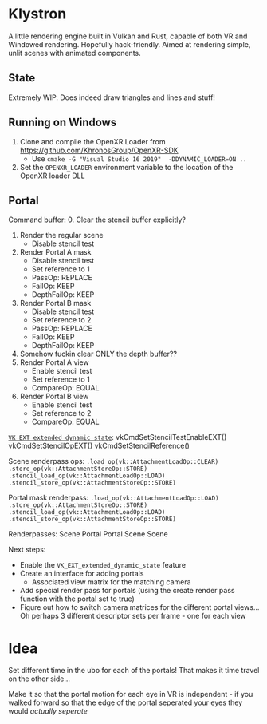 # Klystron
A little rendering engine built in Vulkan and Rust, capable of both VR and Windowed rendering. Hopefully hack-friendly. Aimed at rendering simple, unlit scenes with animated components.

## State
Extremely WIP. Does indeed draw triangles and lines and stuff!

## Running on Windows
1. Clone and compile the OpenXR Loader from https://github.com/KhronosGroup/OpenXR-SDK
    * Use `cmake -G "Visual Studio 16 2019"  -DDYNAMIC_LOADER=ON ..`
2. Set the `OPENXR_LOADER` environment variable to the location of the OpenXR loader DLL

## Portal
Command buffer:
0. Clear the stencil buffer explicitly?
1. Render the regular scene
    * Disable stencil test
2. Render Portal A mask
    * Disable stencil test
    * Set reference to 1
    * PassOp: REPLACE
    * FailOp: KEEP
    * DepthFailOp: KEEP
3. Render Portal B mask
    * Disable stencil test
    * Set reference to 2
    * PassOp: REPLACE
    * FailOp: KEEP
    * DepthFailOp: KEEP
4. Somehow fuckin clear ONLY the depth buffer??
5. Render Portal A view
    * Enable stencil test
    * Set reference to 1
    * CompareOp: EQUAL
6. Render Portal B view
    * Enable stencil test
    * Set reference to 2
    * CompareOp: EQUAL

[`VK_EXT_extended_dynamic_state`](https://www.khronos.org/registry/vulkan/specs/1.2-extensions/man/html/VK_EXT_extended_dynamic_state.html):
vkCmdSetStencilTestEnableEXT()
vkCmdSetStencilOpEXT()
vkCmdSetStencilReference()

Scene renderpass ops:
`.load_op(vk::AttachmentLoadOp::CLEAR)`
`.store_op(vk::AttachmentStoreOp::STORE)`
`.stencil_load_op(vk::AttachmentLoadOp::LOAD)`
`.stencil_store_op(vk::AttachmentStoreOp::STORE)`

Portal mask renderpass:
`.load_op(vk::AttachmentLoadOp::LOAD)`
`.store_op(vk::AttachmentStoreOp::STORE)`
`.stencil_load_op(vk::AttachmentLoadOp::LOAD)`
`.stencil_store_op(vk::AttachmentStoreOp::STORE)`

Renderpasses:
Scene
Portal
Portal
Scene
Scene

Next steps:
* Enable the `VK_EXT_extended_dynamic_state` feature
* Create an interface for adding portals
    * Associated view matrix for the matching camera
* Add special render pass for portals (using the create render pass function with the portal set to true)
* Figure out how to switch camera matrices for the different portal views... Oh perhaps 3 different descriptor sets per frame - one for each view

# Idea
Set different time in the ubo for each of the portals!
That makes it time travel on the other side...

Make it so that the portal motion for each eye in VR is independent - if you walked forward so that the edge of the portal seperated your eyes they would _actually seperate_
